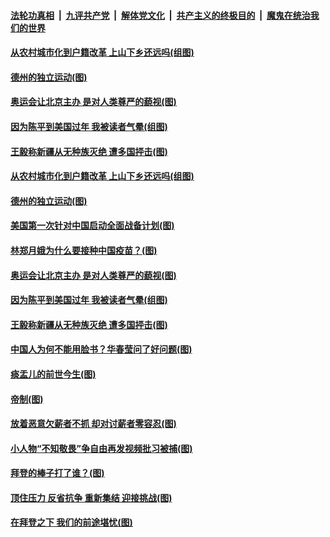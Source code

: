 

####  [法轮功真相](../../../../basic/blob/master/README.md?t=02242301) &nbsp;|&nbsp; [九评共产党](../../../../9ping.md/blob/master/README.md?t=02242301) &nbsp;|&nbsp; [解体党文化](../../../../jtdwh.md/blob/master/README.md?t=02242301)  &nbsp;|&nbsp; [共产主义的终极目的](../../../../gczydzjmd.md/blob/master/README.md?t=02242301) &nbsp;|&nbsp; [魔鬼在统治我们的世界](../../../../mgztzwmdsj.md/blob/master/README.md?t=02242301) 

#### [从农村城市化到户籍改革 上山下乡还远吗(组图)](../pages/p4/963538.md?t=02242301) 


#### [德州的独立运动(图)](../pages/p4/963550.md?t=02242301) 

#### [奥运会让北京主办 是对人类尊严的藐视(图)](../pages/p4/963542.md?t=02242301) 

#### [因为陈平到美国过年 我被读者气晕(组图)](../pages/p4/963425.md?t=02242301) 

#### [王毅称新疆从无种族灭绝 遭多国抨击(图)](../pages/p4/963422.md?t=02242301) 

#### [从农村城市化到户籍改革 上山下乡还远吗(组图)](../pages/p4/963538.md?t=02242301) 



#### [德州的独立运动(图)](../pages/p4/963550.md?t=02242301) 

#### [美国第一次针对中国启动全面战备计划(图)](../pages/p4/963549.md?t=02242301) 

#### [林郑月娥为什么要接种中国疫苗？(图)](../pages/p4/963543.md?t=02242301) 

#### [奥运会让北京主办 是对人类尊严的藐视(图)](../pages/p4/963542.md?t=02242301) 



#### [因为陈平到美国过年 我被读者气晕(组图)](../pages/p4/963425.md?t=02242301) 

#### [王毅称新疆从无种族灭绝 遭多国抨击(图)](../pages/p4/963422.md?t=02242301) 

#### [中国人为何不能用脸书？华春莹问了好问题(图)](../pages/p4/963420.md?t=02242301) 

#### [痰盂儿的前世今生(图)](../pages/p4/963409.md?t=02242301) 

#### [帝制(图)](../pages/p4/963408.md?t=02242301) 

#### [放着恶意欠薪者不抓 却对讨薪者零容忍(图)](../pages/p4/963417.md?t=02242301) 


#### [小人物“不知敬畏”争自由再发视频批习被捕(图)](../pages/p4/963319.md?t=02242301) 

#### [拜登的棒子打了谁？(图)](../pages/p4/963321.md?t=02242301) 

#### [顶住压力 反省抗争 重新集结 迎接挑战(图)](../pages/p4/963313.md?t=02242301) 

#### [在拜登之下 我们的前途堪忧(图)](../pages/p4/963304.md?t=02242301) 

